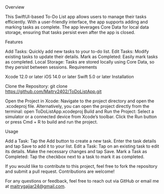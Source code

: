 Overview

This SwiftUI-based To-Do List app allows users to manage their tasks efficiently. With a user-friendly interface, the app supports adding and marking tasks as complete. The app leverages Core Data for local data storage, ensuring that tasks persist even after the app is closed.

Features

Add Tasks: Quickly add new tasks to your to-do list.
Edit Tasks: Modify existing tasks to update their details.
Mark as Completed: Easily mark tasks as completed.
Local Storage: Tasks are stored locally using Core Data, so they persist between sessions.
Requirements

Xcode 12.0 or later
iOS 14.0 or later
Swift 5.0 or later
Installation

Clone the Repository: git clone https://github.com/Maitry2402/ToDoListApp.git

Open the Project in Xcode: Navigate to the project directory and open the .xcodeproj file. Alternatively, you can open the project directly from the terminal: open ToDoListApp.xcodeproj
Build and Run the Project: Select a simulator or a connected device from Xcode’s toolbar. Click the Run button or press Cmd + R to build and run the project.

Usage

Add a Task: Tap the Add button to create a new task. Enter the task details and tap Save to add it to your list.
Edit a Task: Tap on an existing task to edit its details. Make the necessary changes and tap Save.
Mark a Task as Completed: Tap the checkbox next to a task to mark it as completed.

If you would like to contribute to this project, feel free to fork the repository and submit a pull request. Contributions are welcome!

For any questions or feedback, feel free to reach out via GitHub or email me at maitrygajjar24@gmail.com.
